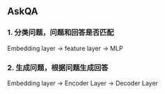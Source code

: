 ## AskQA

### 1. 分类问题，问题和回答是否匹配

Embedding layer -> feature layer -> MLP


### 2. 生成问题，根据问题生成回答

Embedding layer -> Encoder Layer -> Decoder Layer


